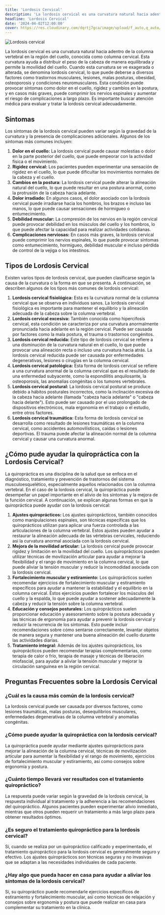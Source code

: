 ```yaml
---
title: 'Lordosis Cervical'
description: 'La lordosis cervical es una curvatura natural hacia adentro de la columna vertebral en la región del cuello, conocida como columna cervical.'
headline: 'Lordosis Cervical'
date: '2024-04-02T12:00:00'
cover: https://res.cloudinary.com/dqrtj7gca/image/upload/f_auto,q_auto/v1/website/blog/lordosis-cervical
---
```

![Lordosis cervical](https://res.cloudinary.com/dqrtj7gca/image/upload/f_auto,q_auto/v1/website/blog/lordosis-cervical)

La lordosis cervical es una curvatura natural hacia adentro de la columna vertebral en la región del cuello, conocida como columna cervical. Esta curvatura ayuda a distribuir el peso de la cabeza de manera equilibrada y permite la movilidad del cuello. Cuando esta curvatura se ve exagerada o alterada, se denomina lordosis cervical, lo que puede deberse a diversos factores como trastornos musculares, lesiones, malas posturas, obesidad, osteoporosis y condiciones neuromusculares. Esta condición puede provocar síntomas como dolor en el cuello, rigidez y cambios en la postura, y en casos más graves, puede comprimir los nervios espinales y aumentar el riesgo de complicaciones a largo plazo. Es importante buscar atención médica para evaluar y tratar la lordosis cervical adecuadamente.

## Síntomas
Los síntomas de la lordosis cervical pueden variar según la gravedad de la curvatura y la presencia de complicaciones adicionales. Algunos de los síntomas más comunes incluyen:
1) **Dolor en el cuello:** La lordosis cervical puede causar molestias o dolor en la parte posterior del cuello, que puede empeorar con la actividad física o el movimiento.
2) **Rigidez cervical:** Los pacientes pueden experimentar una sensación de rigidez en el cuello, lo que puede dificultar los movimientos normales de la cabeza y el cuello.
3) **Cambios en la postura:** La lordosis cervical puede alterar la alineación natural del cuello, lo que puede resultar en una postura anormal, como la protrusión de la cabeza hacia adelante.
4) **Dolor irradiado:** En algunos casos, el dolor asociado con la lordosis cervical puede irradiarse hacia los hombros, los brazos e incluso las manos, lo que puede causar sensaciones de hormigueo o entumecimiento.
5) **Debilidad muscular:** La compresión de los nervios en la región cervical puede provocar debilidad en los músculos del cuello y los hombros, lo que puede afectar la capacidad para realizar actividades cotidianas.
6) **Complicaciones nerviosas:** En casos más graves, la lordosis cervical puede comprimir los nervios espinales, lo que puede provocar síntomas como entumecimiento, hormigueo, debilidad muscular e incluso pérdida de control de la vejiga o los intestinos.

## Tipos de Lordosis Cervical
Existen varios tipos de lordosis cervical, que pueden clasificarse según la causa de la curvatura o la forma en que se presenta. A continuación, se describen algunos de los tipos más comunes de lordosis cervical:
1) **Lordosis cervical fisiológica:** Esta es la curvatura normal de la columna cervical que se observa en individuos sanos. La lordosis cervical fisiológica es importante para mantener el equilibrio y la alineación adecuada de la cabeza sobre la columna vertebral.
2) **Lordosis cervical excesiva:** También conocida como hipercifosis cervical, esta condición se caracteriza por una curvatura anormalmente pronunciada hacia adelante en la región cervical. Puede ser causada por factores como la mala postura, el trauma o trastornos congénitos.
3) **Lordosis cervical reducida:** Este tipo de lordosis cervical se refiere a una disminución de la curvatura natural en el cuello, lo que puede provocar una alineación recta o incluso una curvatura hacia atrás. La lordosis cervical reducida puede ser causada por enfermedades degenerativas, lesiones o cirugías en la columna cervical.
4) **Lordosis cervical patológica:** Esta forma de lordosis cervical se refiere a una curvatura anormal de la columna cervical que es el resultado de una enfermedad subyacente, como la espondilitis anquilosante, la osteoporosis, las anomalías congénitas o los tumores vertebrales.
5) **Lordosis cervical postural:** La lordosis cervical postural se produce debido a hábitos posturales incorrectos, como la inclinación excesiva de la cabeza hacia adelante (llamada "cabeza hacia adelante" o "cabeza hacia delante"). Esto puede ser causado por el uso prolongado de dispositivos electrónicos, mala ergonomía en el trabajo o el estudio, entre otros factores.
6) **Lordosis cervical traumática:** Esta forma de lordosis cervical se desarrolla como resultado de lesiones traumáticas en la columna cervical, como accidentes automovilísticos, caídas o lesiones deportivas. El trauma puede afectar la alineación normal de la columna cervical y causar una curvatura anormal.

## ¿Cómo pude ayudar la quiropráctica con la Lordosis Cervical?
La quiropráctica es una disciplina de la salud que se enfoca en el diagnóstico, tratamiento y prevención de trastornos del sistema musculoesquelético, especialmente aquellos relacionados con la columna vertebral. En el caso de la lordosis cervical, la quiropráctica puede desempeñar un papel importante en el alivio de los síntomas y la mejora de la función cervical. A continuación, se explican algunas formas en que la quiropráctica puede ayudar con la lordosis cervical:
1) **Ajustes quiroprácticos:** Los ajustes quiroprácticos, también conocidos como manipulaciones espinales, son técnicas específicas que los quiroprácticos utilizan para aplicar una fuerza controlada a las articulaciones de la columna vertebral. Estos ajustes pueden ayudar a restaurar la alineación adecuada de las vértebras cervicales, reduciendo así la curvatura anormal asociada con la lordosis cervical.
2) **Mejora de la movilidad articular:** La lordosis cervical puede provocar rigidez y limitación en la movilidad del cuello. Los quiroprácticos pueden utilizar técnicas de movilización articular para ayudar a mejorar la flexibilidad y el rango de movimiento en la columna cervical, lo que puede aliviar la tensión muscular y reducir la incomodidad asociada con la lordosis cervical.
3) **Fortalecimiento muscular y estiramiento:** Los quiroprácticos suelen recomendar ejercicios de fortalecimiento muscular y estiramiento específicos para ayudar a mantener la estabilidad y el equilibrio en la columna cervical. Estos ejercicios pueden fortalecer los músculos del cuello y la espalda, lo que puede ayudar a sostener adecuadamente la cabeza y reducir la tensión sobre la columna vertebral.
4) **Educación y consejos posturales:** Los quiroprácticos suelen proporcionar educación y asesoramiento sobre la postura adecuada y las técnicas de ergonomía para ayudar a prevenir la lordosis cervical y reducir la recurrencia de los síntomas. Esto puede incluir recomendaciones sobre cómo sentarse correctamente, levantar objetos de manera segura y mantener una buena alineación del cuello durante las actividades diarias.
5) **Tratamiento integral:** Además de los ajustes quiroprácticos, los quiroprácticos pueden recomendar terapias complementarias, como terapia de calor o frío, terapia de masaje y técnicas de liberación miofascial, para ayudar a aliviar la tensión muscular y mejorar la circulación sanguínea en la región cervical.

## Preguntas Frecuentes sobre la Lordosis Cervical
### ¿Cuál es la causa más común de la lordosis cervical?
La lordosis cervical puede ser causada por diversos factores, como lesiones traumáticas, malas posturas, desequilibrios musculares, enfermedades degenerativas de la columna vertebral y anomalías congénitas.

### ¿Cómo puede ayudar la quiropráctica con la lordosis cervical?
La quiropráctica puede ayudar mediante ajustes quiroprácticos para mejorar la alineación de la columna cervical, técnicas de movilización articular para aumentar la flexibilidad y el rango de movimiento, ejercicios de fortalecimiento muscular y estiramiento, así como consejos sobre ergonomía y postura.

### ¿Cuánto tiempo llevará ver resultados con el tratamiento quiropráctico?
La respuesta puede variar según la gravedad de la lordosis cervical, la respuesta individual al tratamiento y la adherencia a las recomendaciones del quiropráctico. Algunos pacientes pueden experimentar alivio inmediato, mientras que otros pueden requerir un tratamiento a más largo plazo para obtener resultados óptimos.

### ¿Es seguro el tratamiento quiropráctico para la lordosis cervical?
Sí, cuando se realiza por un quiropráctico calificado y experimentado, el tratamiento quiropráctico para la lordosis cervical es generalmente seguro y efectivo. Los ajustes quiroprácticos son técnicas seguras y no invasivas que se adaptan a las necesidades individuales de cada paciente.

### ¿Hay algo que pueda hacer en casa para ayudar a aliviar los síntomas de la lordosis cervical?
Sí, su quiropráctico puede recomendarle ejercicios específicos de estiramiento y fortalecimiento muscular, así como técnicas de relajación y consejos sobre ergonomía y postura que puede realizar en casa para complementar su tratamiento en la clínica.
